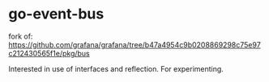 # go-event-bus
fork of: https://github.com/grafana/grafana/tree/b47a4954c9b0208869298c75e97c212430565f1e/pkg/bus

Interested in use of interfaces and reflection. For experimenting.
